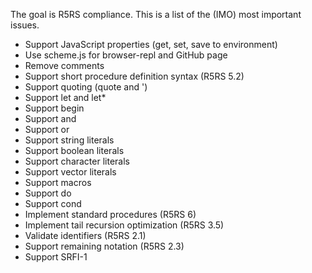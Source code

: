 The goal is R5RS compliance. This is a list of the (IMO) most
important issues.

* Support JavaScript properties (get, set, save to environment)
* Use scheme.js for browser-repl and GitHub page
* Remove comments
* Support short procedure definition syntax (R5RS 5.2)
* Support quoting (quote and ')
* Support let and let*
* Support begin
* Support and
* Support or
* Support string literals
* Support boolean literals
* Support character literals
* Support vector literals
* Support macros
* Support do
* Support cond
* Implement standard procedures (R5RS 6)
* Implement tail recursion optimization (R5RS 3.5)
* Validate identifiers (R5RS 2.1)
* Support remaining notation (R5RS 2.3)
* Support SRFI-1
